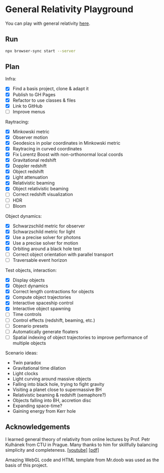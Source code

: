 # General Relativity Playground

You can play with general relativity [here](https://potocpav.github.io/general-relativity/).

## Run

```sh
npx browser-sync start --server
```

## Plan

Infra:

- [x] Find a basis project, clone & adapt it
- [x] Publish to GH Pages
- [x] Refactor to use classes & files
- [x] Link to GitHub
- [ ] Improve menus

Raytracing:

- [x] Minkowski metric
- [x] Observer motion
- [x] Geodesics in polar coordinates in Minkowski metric
- [x] Raytracing in curved coordinates
- [x] Fix Lorentz Boost with non-orthonormal local coords
- [x] Gravitational redshift
- [x] Doppler redshift
- [x] Object redshift
- [x] Light attenuation
- [x] Relativistic beaming
- [x] Object relativistic beaming
- [ ] Correct redshift visualization
- [ ] HDR
- [ ] Bloom

Object dynamics:

- [x] Schwarzschild metric for observer
- [x] Schwarzschild metric for light
- [x] Use a precise solver for photons
- [x] Use a precise solver for motion
- [x] Orbiting around a black hole test
- [ ] Correct object orientation with parallel transport
- [ ] Traversable event horizon

Test objects, interaction:

- [x] Display objects
- [x] Object dynamics
- [x] Correct length contractions for objects
- [x] Compute object trajectories
- [x] Interactive spaceship control
- [x] Interactive object spawning
- [ ] Time controls
- [ ] Control effects (redshift, beaming, etc.)
- [ ] Scenario presets
- [ ] Automatically generate floaters
- [ ] Spatial indexing of object trajectories to improve performance of multiple objects

Scenario ideas:

- Twin paradox
- Gravitational time dilation
- Light clocks
- Light curving around massive objects
- Falling into black hole, trying to fight gravity
- Visiting a planet close to supermassive BH
- Relativistic beaming & redshift (semaphore?)
- Objects falling into BH, accretion disc
- Expanding space-time?
- Gaining energy from Kerr hole

## Acknowledgements

I learned general theory of relativity from online lectures by Prof. Petr Kulhánek from CTU in Prague. Many thanks to him for skillfully balancing simplicity and completeness. [[youtube]](https://www.youtube.com/playlist?list=PLYYRBJzen2aCH6Mipd2zGG01MRVQZQ_V2) [[pdf]](http://www.aldebaran.cz/studium/otr.pdf)

Amazing WebGL code and HTML template from Mr.doob was used as the basis of this project.
